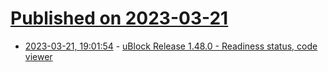 # [Published on 2023-03-21](index.md)

* [2023-03-21, 19:01:54](https://lobste.rs/s/8p84n9/ublock_release_1_48_0_readiness_status) - [uBlock Release 1.48.0 - Readiness status, code viewer](https://github.com/gorhill/uBlock/releases/tag/1.48.0)
